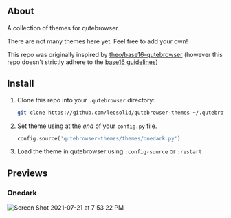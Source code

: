 ## About
A collection of themes for qutebrowser. 

There are not many themes here yet. Feel free to add your own!

This repo was originally inspired by [theo/base16-qutebrowser](https://github.com/theova/base16-qutebrowser) (however this repo doesn't strictly adhere to the [base16 guidelines](https://github.com/chriskempson/base16/blob/master/styling.md))

## Install

1. Clone this repo into your `.qutebrowser` directory:

   ```zsh
   git clone https://github.com/leosolid/qutebrowser-themes ~/.qutebrowser
   ```
   
2. Set theme using at the _end_ of your `config.py` file.
   
   ```python
   config.source('qutebrowser-themes/themes/onedark.py')
   ```
3. Load the theme in qutebrowser using `:config-source` or `:restart`

## Previews

### Onedark

![Screen Shot 2021-07-21 at 7 53 22 PM](https://user-images.githubusercontent.com/13348080/126584037-8a64e2f2-7edc-4f54-b736-911a0bcdc848.png)
